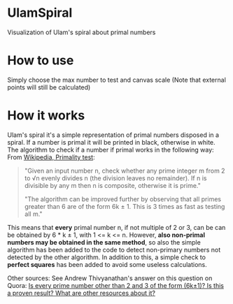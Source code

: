 # UlamSpiral
Visualization of Ulam's spiral about primal numbers

# How to use
Simply choose the max number to test and canvas scale (Note that external points will still be calculated)

# How it works
Ulam's spiral it's a simple representation of primal numbers disposed in a spiral. If a number is primal it will be printed in black, otherwise in white.
The algorithm to check if a number if primal works in the following way:
From [Wikipedia, Primality test](https://en.wikipedia.org/wiki/Primality_test#Simple_methods):
>"Given an input number n, check whether any prime integer m from 2 to √n evenly divides n (the division leaves no remainder). If n is divisible by any m then n is composite, otherwise it is prime."
>
>"The algorithm can be improved further by observing that all primes greater than 6 are of the form 6k ± 1. This is 3 times as fast as testing all m."

This means that **every** primal number n, if not multiple of 2 or 3, can be can be obtained by 6 * k ± 1, with 1 <= k <= n.
However, **also non-primal numbers may be obtained in the same method**, so also the simple algorithm has been added to the code to detect non-primary numbers not detected by the other algorithm.
In addition to this, a simple check to **perfect squares** has been added to avoid some useless calculations.

Other sources:
See Andrew Thivyanathan's answer on this question on Quora: [Is every prime number other than 2 and 3 of the form (6k±1)? Is this a proven result? What are other resources about it?](https://www.quora.com/Is-every-prime-number-other-than-2-and-3-of-the-form-6k%C2%B11-Is-this-a-proven-result-What-are-other-resources-about-it)

